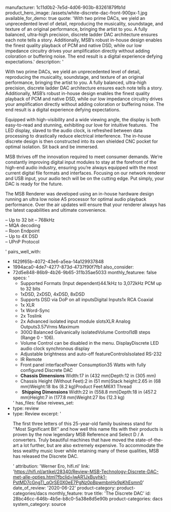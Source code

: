 manufacturer: 1c11d0b2-7e5d-4d06-903b-83261879fb1d
product_hero_image: /assets/white-discrete-dac-front-900px-1.jpg
available_for_demo: true
quote: 'With two prime DACs, we yield an unprecedented level of detail, reproducing the musicality, soundstage, and texture of an original performance, bringing the artist to you. A fully balanced, ultra-high precision, discrete ladder DAC architecture ensures each note tells a story. Additionally, MSB’s robust in-house design enables the finest quality playback of PCM and native DSD, while our low impedance circuitry drives your amplification directly without adding coloration or buffering noise. The end result is a digital experience defying expectations.'
description: '<p>With two prime DACs, we yield an unprecedented level of detail, reproducing the musicality, soundstage, and texture of an original performance, bringing the artist to you. A fully balanced, ultra-high precision, discrete ladder DAC architecture ensures each note tells a story. Additionally, MSB’s robust in-house design enables the finest quality playback of PCM and native DSD, while our low impedance circuitry drives your amplification directly without adding coloration or buffering noise. The end result is a digital experience defying expectations.</p><p>Equipped with high-visibility and a wide viewing angle, the display is both easy-to-read and stunning, exhibiting our love for intuitive features. &nbsp;The LED display, slaved to the audio clock, is refreshed between data processing to drastically reduce electrical interference. The in-house discrete design is then constructed into its own shielded CNC pocket for optimal isolation. Sit back and be immersed.</p><p>MSB thrives off the innovation required to meet consumer demands. We’re constantly improving digital input modules to stay at the forefront of the high-end audio industry, ensuring you’re always equipped with the most current digital file formats and interfaces. Focusing on our network renderer and USB input, your audio tech will be on the cutting edge. Put simply, your DAC is ready for the future.</p><p>The MSB Renderer was developed using an in-house hardware design running an ultra low noise A5 processor for optimal audio playback performance. Over the air updates will ensure that your renderer always has the latest capabilities and ultimate convenience.</p><p>– Up to 32 bit – 768kHz<br>– MQA decoding<br>– Roon Endpoint<br>– Up to 4X DSD<br>– UPnP Protocol</p>'
pairs_well_with:
  - f429f65b-4072-43e6-a5ea-14a129937848
  - 1994aca0-4de7-4277-873d-4737f90f7fb1
also_consider:
  - 72d5e848-86b9-4b26-9b65-311b35ae5033
monthly_featuree: false
specs: '<ul><li>Supported Formats (Input dependent)44.1kHz to 3,072kHz PCM up to 32 bits<br></li><li>1xDSD, 2xDSD, 4xDSD, 8xDSD<br></li><li>Supports DSD via DoP on all inputsDigital Inputs1x RCA Coaxial<br></li><li>1x XLR<br></li><li>1x Word-Sync<br></li><li>2x Toslink<br></li><li>2x Advanced isolated input module slotsXLR Analog Outputs3.57Vrms Maximum&nbsp;<br></li><li>300Ω Balanced Galvanically isolatedVolume Control1dB steps (Range 0 - 106).&nbsp;<br></li><li>Volume Control can be disabled in the menu. DisplayDiscrete LED audio clock synchronous display<br></li><li>Adjustable brightness and auto-off featureControlsIsolated RS-232<br></li><li>IR Remote<br></li><li>Front panel interfacePower Consumption35 Watts with fully configured Discrete DAC&nbsp;</li><li><b>Chassis Dimensions&nbsp;</b>Width:17 in (432 mm)Depth:12 in (305 mm)<br></li><li>Chassis Height (Without Feet):2 in (51 mm)Stack height:2.65 in (68 mm)Weight:18 lbs (8.2 kg)Product Feet:M6X1 Thread</li><li>&nbsp;<b>Shipping Dimensions&nbsp;</b>Width:22 in (558.8 mm)Depth:18 in (457.2 mm)Height:7 in (177.8 mm)Weight:27 lbs (12.3 kg)<br></li></ul>'
has_files: false
reivews_set:
  -
    type: review
  -
    type: Review
    excerpt: '<p>The first three letters of this 25-year-old family business stand for ''Most Significant Bit'' and how well this name fits with their products is proven by the now legendary MSB Reference and Select D / A converters.&nbsp;Truly beautiful machines that have moved the state-of-the-art a lot further, but are also extremely expensive.&nbsp;To accommodate the less wealthy music lover while retaining many of these qualities, MSB has released the Discrete DAC.</p>'
    attribution: 'Werner Ero, hifi.nl'
    link: 'https://hifi.nl/artikel/28340/Review-MSB-Technology-Discrete-DAC-met-alle-opties.html?fbclid=IwAR1JxBuyhk1-PstMD7cGngTl_qOrSE0X0eE7PgNz0pBpwmbnHx9pKhEsmn0'
    date_of_review: '2020-06-22'
product-category: product-categories/dacs
monthly_feature: true
title: 'The Discrete DAC'
id: 28bc46cc-646b-4b5e-b8c0-5a38e8d5e90b
product-categories: dacs
system_category: source
